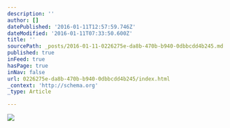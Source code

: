 ```yaml
---
description: ''
author: []
datePublished: '2016-01-11T12:57:59.746Z'
dateModified: '2016-01-11T07:33:50.600Z'
title: ''
sourcePath: _posts/2016-01-11-0226275e-da8b-470b-b940-0dbbcdd4b245.md
published: true
inFeed: true
hasPage: true
inNav: false
url: 0226275e-da8b-470b-b940-0dbbcdd4b245/index.html
_context: 'http://schema.org'
_type: Article

---
```

![](https://the-grid-user-content.s3-us-west-2.amazonaws.com/f48c6265-e826-4608-958f-5188087a46b8.png)